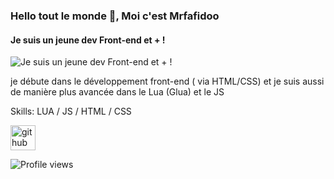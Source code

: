 ### Hello tout le monde 👋, Moi c'est Mrfafidoo
#### Je suis un jeune dev Front-end et + !
![Je suis un jeune dev Front-end et + !](https://cdn.discordapp.com/attachments/924772544882557008/924820625577639967/Yx0TgRA.gif)

je débute dans le développement front-end ( via HTML/CSS) et je suis aussi de manière plus avancée dans le Lua (Glua) et le JS

Skills: LUA / JS / HTML / CSS



[<img src='https://cdn.jsdelivr.net/npm/simple-icons@3.0.1/icons/github.svg' alt='github' height='40'>](https://github.com/mrfafidoo)  

![Profile views](https://gpvc.arturio.dev/mrfafidoo)  
